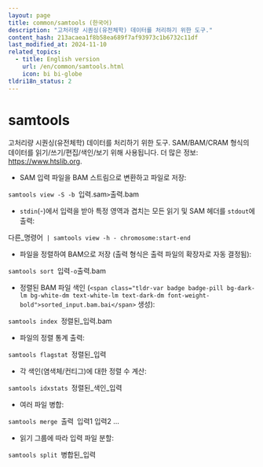 ```yaml
---
layout: page
title: common/samtools (한국어)
description: "고처리량 시퀀싱(유전체학) 데이터를 처리하기 위한 도구."
content_hash: 213acaea1f8b58ea689f7af93973c1b6732c11df
last_modified_at: 2024-11-10
related_topics:
  - title: English version
    url: /en/common/samtools.html
    icon: bi bi-globe
tldri18n_status: 2
---
```

# samtools

고처리량 시퀀싱(유전체학) 데이터를 처리하기 위한 도구.
SAM/BAM/CRAM 형식의 데이터를 읽기/쓰기/편집/색인/보기 위해 사용됩니다.
더 많은 정보: <https://www.htslib.org>.

- SAM 입력 파일을 BAM 스트림으로 변환하고 파일로 저장:

`samtools view -S -b `<span class="tldr-var badge badge-pill bg-dark-lm bg-white-dm text-white-lm text-dark-dm font-weight-bold">입력.sam</span>` > `<span class="tldr-var badge badge-pill bg-dark-lm bg-white-dm text-white-lm text-dark-dm font-weight-bold">출력.bam</span>

- `stdin`(-)에서 입력을 받아 특정 영역과 겹치는 모든 읽기 및 SAM 헤더를 `stdout`에 출력:

<span class="tldr-var badge badge-pill bg-dark-lm bg-white-dm text-white-lm text-dark-dm font-weight-bold">다른_명령어</span>` | samtools view -h - chromosome:start-end`

- 파일을 정렬하여 BAM으로 저장 (출력 형식은 출력 파일의 확장자로 자동 결정됨):

`samtools sort `<span class="tldr-var badge badge-pill bg-dark-lm bg-white-dm text-white-lm text-dark-dm font-weight-bold">입력</span>` -o `<span class="tldr-var badge badge-pill bg-dark-lm bg-white-dm text-white-lm text-dark-dm font-weight-bold">출력.bam</span>

- 정렬된 BAM 파일 색인 (`<span class="tldr-var badge badge-pill bg-dark-lm bg-white-dm text-white-lm text-dark-dm font-weight-bold">sorted_input.bam.bai</span>` 생성):

`samtools index `<span class="tldr-var badge badge-pill bg-dark-lm bg-white-dm text-white-lm text-dark-dm font-weight-bold">정렬된_입력.bam</span>

- 파일의 정렬 통계 출력:

`samtools flagstat `<span class="tldr-var badge badge-pill bg-dark-lm bg-white-dm text-white-lm text-dark-dm font-weight-bold">정렬된_입력</span>

- 각 색인(염색체/컨티그)에 대한 정렬 수 계산:

`samtools idxstats `<span class="tldr-var badge badge-pill bg-dark-lm bg-white-dm text-white-lm text-dark-dm font-weight-bold">정렬된_색인_입력</span>

- 여러 파일 병합:

`samtools merge `<span class="tldr-var badge badge-pill bg-dark-lm bg-white-dm text-white-lm text-dark-dm font-weight-bold">출력</span>` `<span class="tldr-var badge badge-pill bg-dark-lm bg-white-dm text-white-lm text-dark-dm font-weight-bold">입력1 입력2 ...</span>

- 읽기 그룹에 따라 입력 파일 분할:

`samtools split `<span class="tldr-var badge badge-pill bg-dark-lm bg-white-dm text-white-lm text-dark-dm font-weight-bold">병합된_입력</span>
